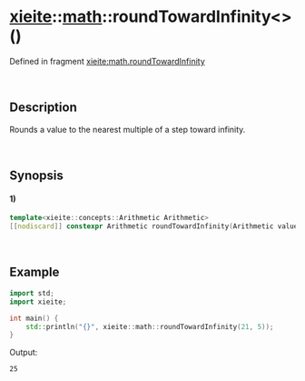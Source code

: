 # [xieite](../../xieite.md)\:\:[math](../../math.md)\:\:roundTowardInfinity\<\>\(\)
Defined in fragment [xieite:math.roundTowardInfinity](../../../src/math/round_toward_infinity.cpp)

&nbsp;

## Description
Rounds a value to the nearest multiple of a step toward infinity.

&nbsp;

## Synopsis
#### 1)
```cpp
template<xieite::concepts::Arithmetic Arithmetic>
[[nodiscard]] constexpr Arithmetic roundTowardInfinity(Arithmetic value, Arithmetic step = 1) noexcept;
```

&nbsp;

## Example
```cpp
import std;
import xieite;

int main() {
    std::println("{}", xieite::math::roundTowardInfinity(21, 5));
}
```
Output:
```
25
```
